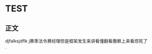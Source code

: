 # TEST

##  正文

djfalksjdflk j赛季法令赛经理但是框架发生来讲看懂翻看撒赖上来看烦死了

<img src=".\IMG_20220201_000743.jpg" alt="test1" style="zoom: 10%;"  />
